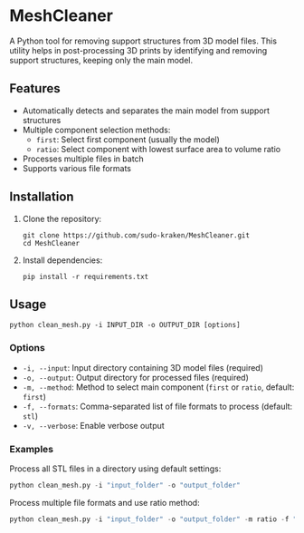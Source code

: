 # MeshCleaner

A Python tool for removing support structures from 3D model files. This utility helps in post-processing 3D prints by identifying and removing support structures, keeping only the main model.

## Features

- Automatically detects and separates the main model from support structures
- Multiple component selection methods:
  - `first`: Select first component (usually the model)
  - `ratio`: Select component with lowest surface area to volume ratio
- Processes multiple files in batch
- Supports various file formats

## Installation

1. Clone the repository:
   ```
   git clone https://github.com/sudo-kraken/MeshCleaner.git
   cd MeshCleaner
   ```

2. Install dependencies:
   ```
   pip install -r requirements.txt
   ```

## Usage

```
python clean_mesh.py -i INPUT_DIR -o OUTPUT_DIR [options]
```

### Options

- `-i, --input`: Input directory containing 3D model files (required)
- `-o, --output`: Output directory for processed files (required)
- `-m, --method`: Method to select main component (`first` or `ratio`, default: `first`)
- `-f, --formats`: Comma-separated list of file formats to process (default: `stl`)
- `-v, --verbose`: Enable verbose output

### Examples

Process all STL files in a directory using default settings:
```py
python clean_mesh.py -i "input_folder" -o "output_folder"
```

Process multiple file formats and use ratio method:
```py
python clean_mesh.py -i "input_folder" -o "output_folder" -m ratio -f "stl,obj"
```